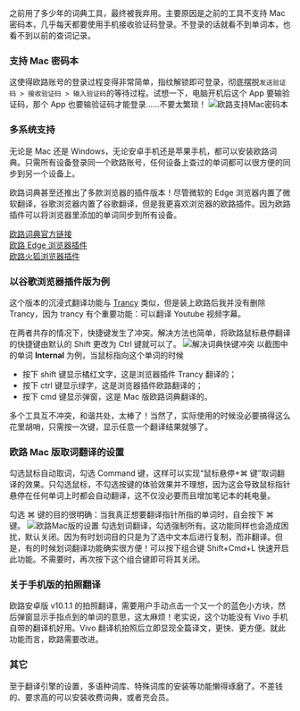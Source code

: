 之前用了多少年的词典工具，最终被我弃用。主要原因是之前的工具不支持 Mac 密码本，几乎每天都要使用手机接收验证码登录。不登录的话就看不到单词本，也看不到以前的查词记录。

### 支持 Mac 密码本

这使得欧路账号的登录过程变得非常简单，指纹解锁即可登录，彻底摆脱`发送验证码 > 接收验证码 > 输入验证码`的等待过程。试想一下，电脑开机后这个 App 要输验证码，那个 App 也要输验证码才能登录……不要太繁琐！
![欧路支持Mac密码本](https://lib.zhaiduting.work.gd/uPic/%E6%AC%A7%E8%B7%AF%E6%94%AF%E6%8C%81Mac%E5%AF%86%E7%A0%81%E6%9C%AC.png)

### 多系统支持

无论是 Mac 还是 Windows，无论安卓手机还是苹果手机，都可以安装欧路词典。只需所有设备登录同一个欧路账号，任何设备上查过的单词都可以很方便的同步到另一个设备上。

欧路词典甚至还推出了多款浏览器的插件版本！尽管微软的 Edge 浏览器内置了微软翻译，谷歌浏览器内置了谷歌翻译，但是我更喜欢浏览器的欧路插件。因为欧路插件可以将浏览器里添加的单词同步到所有设备。

[欧路词典官方链接](https://www.eudic.net)  
[欧路 Edge 浏览器插件](https://microsoftedge.microsoft.com/addons/detail/%E6%AC%A7%E8%B7%AF%E7%BF%BB%E8%AF%91-%E6%B2%89%E6%B5%B8%E7%BD%91%E9%A1%B5%E5%88%92%E8%AF%8D%E7%BF%BB%E8%AF%91%E5%B7%A5%E5%85%B7/eeebhkdldehjoidiochkpdpbeefdkill)  
[欧路火狐浏览器插件](https://addons.mozilla.org/zh-CN/firefox/addon/欧路翻译-网页划词翻译工具/)

### 以谷歌浏览器插件版为例

这个版本的沉浸式翻译功能与 [Trancy](https://www.trancy.org/zh-cn/user-guide?) 类似，但是装上欧路后我并没有删除 Trancy，因为 trancy 有个重要功能：可以翻译 Youtube 视频字幕。

在两者共存的情况下，快捷键发生了冲突。解决方法也简单，将欧路鼠标悬停翻译的快捷键由默认的 Shift 更改为 Ctrl 键就可以了。
![解决词典快键冲突](https://lib.zhaiduting.work.gd/uPic/%E8%A7%A3%E5%86%B3%E8%AF%8D%E5%85%B8%E5%BF%AB%E9%94%AE%E5%86%B2%E7%AA%81.png)
以截图中的单词 **Internal** 为例，当鼠标指向这个单词的时候

- 按下 shift 键显示橘红文字，这是浏览器插件 Trancy 翻译的；
- 按下 ctrl 键显示绿字，这是浏览器插件欧路翻译的；
- 按下 cmd 键显示弹窗，这是 Mac 版欧路词典翻译的。

多个工具互不冲突，和谐共处，太棒了！当然了，实际使用的时候没必要搞得这么花里胡哨，只需按一次键，显示任意一个翻译结果就够了。

### 欧路 Mac 版取词翻译的设置

勾选鼠标自动取词，勾选 Command 键，这样可以实现“鼠标悬停+⌘ 键”取词翻译的效果。只勾选鼠标，不勾选按键的体验效果并不理想，因为这会导致鼠标指针悬停在任何单词上时都会自动翻译，这不仅没必要而且增加笔记本的耗电量。

勾选 ⌘ 键的目的很明确：当我真正想要翻译指针所指的单词时，自会按下 ⌘ 键。
![欧路Mac版的设置](https://lib.zhaiduting.work.gd/uPic/%E6%AC%A7%E8%B7%AFMac%E7%89%88%E7%9A%84%E8%AE%BE%E7%BD%AE.png)
勾选划词翻译，勾选强制所有。这功能同样也会造成困扰，默认关闭。因为有时划词目的只是为了选中文本后进行复制，而非翻译。但是，有的时候划词翻译功能确实很方便！可以按下组合键 Shift+Cmd+L 快速开启此功能。不需要时，再次按下这个组合键即可将其关闭。

### 关于手机版的拍照翻译

欧路安卓版 v10.1.1 的拍照翻译，需要用户手动点击一个又一个的蓝色小方块，然后弹窗显示手指点到的单词的意思，这太麻烦！老实说，这个功能没有 Vivo 手机自带的翻译机好用。Vivo 翻译机拍照后立即显现全篇译文，更快、更方便。就此功能而言，欧路需要改进。

### 其它

至于翻译引擎的设置，多语种词库、特殊词库的安装等功能懒得琢磨了。不差钱的、要求高的可以安装收费词典，或者充会员。
